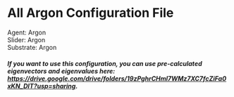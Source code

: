# All Argon Configuration File

Agent: Argon  
Slider: Argon  
Substrate: Argon  

##### If you want to use this configuration, you can use pre-calculated eigenvectors and eigenvalues here: https://drive.google.com/drive/folders/19zPghrCHml7WMz7XC7fcZiFa0xKN_DIT?usp=sharing.
